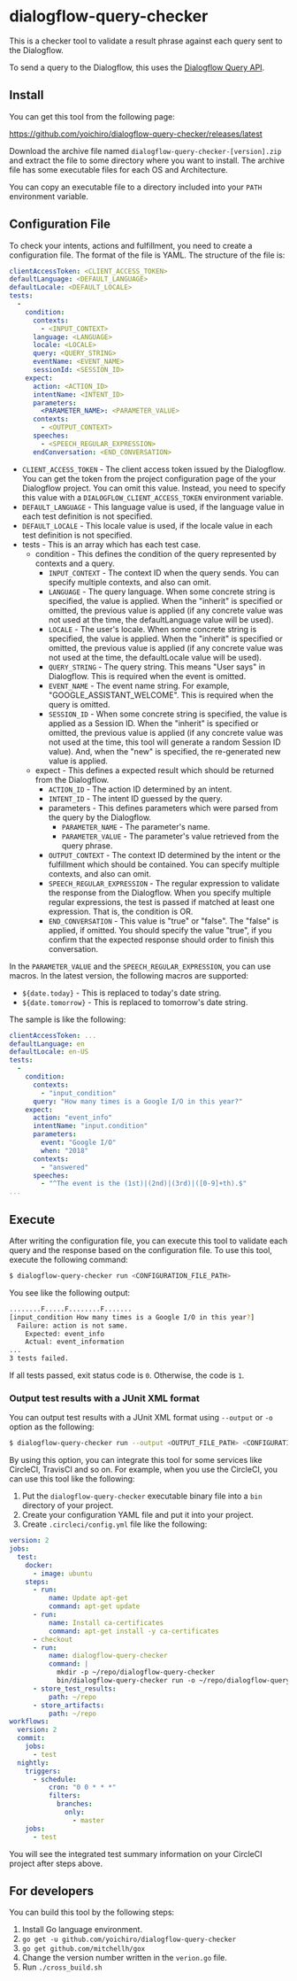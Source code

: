 # dialogflow-query-checker

This is a checker tool to validate a result phrase against each query sent to the Dialogflow.

To send a query to the Dialogflow, this uses the [Dialogflow Query API](https://dialogflow.com/docs/reference/agent/query).

## Install

You can get this tool from the following page:

https://github.com/yoichiro/dialogflow-query-checker/releases/latest

Download the archive file named `dialogflow-query-checker-[version].zip` and extract the file to some directory where you want to install. The archive file has some executable files for each OS and Architecture.

You can copy an executable file to a directory included into your `PATH` environment variable.

## Configuration File

To check your intents, actions and fulfillment, you need to create a configuration file. The format of the file is YAML. The structure of the file is:

```yaml
clientAccessToken: <CLIENT_ACCESS_TOKEN>
defaultLanguage: <DEFAULT_LANGUAGE>
defaultLocale: <DEFAULT_LOCALE>
tests:
  -
    condition:
      contexts:
        - <INPUT_CONTEXT>
      language: <LANGUAGE>
      locale: <LOCALE>
      query: <QUERY_STRING>
      eventName: <EVENT_NAME>
      sessionId: <SESSION_ID>
    expect:
      action: <ACTION_ID>
      intentName: <INTENT_ID>
      parameters:
        <PARAMETER_NAME>: <PARAMETER_VALUE>
      contexts:
        - <OUTPUT_CONTEXT>
      speeches:
        - <SPEECH_REGULAR_EXPRESSION>
      endConversation: <END_CONVERSATION>
```

* `CLIENT_ACCESS_TOKEN` - The client access token issued by the Dialogflow. You can get the token from the project configuration page of the your Dialogflow project. You can omit this value. Instead, you need to specify this value with a `DIALOGFLOW_CLIENT_ACCESS_TOKEN` environment variable.
* `DEFAULT_LANGUAGE` - This language value is used, if the language value in each test definition is not specified.
* `DEFAULT_LOCALE` - This locale value is used, if the locale value in each test definition is not specified.
* tests - This is an array which has each test case.
  * condition - This defines the condition of the query represented by contexts and a query.
    * `INPUT_CONTEXT` - The context ID when the query sends. You can specify multiple contexts, and also can omit.
    * `LANGUAGE` - The query language. When some concrete string is specified, the value is applied. When the "inherit" is specified or omitted, the previous value is applied (if any concrete value was not used at the time, the defaultLanguage value will be used).
    * `LOCALE` - The user's locale. When some concrete string is specified, the value is applied. When the "inherit" is specified or omitted, the previous value is applied (if any concrete value was not used at the time, the defaultLocale value will be used).
    * `QUERY_STRING` - The query string. This means "User says" in Dialogflow. This is required when the event is omitted.
    * `EVENT_NAME` - The event name string. For example, "GOOGLE_ASSISTANT_WELCOME". This is required when the query is omitted.
    * `SESSION_ID` - When some concrete string is specified, the value is applied as a Session ID. When the "inherit" is specified or omitted, the previous value is applied (if any concrete value was not used at the time, this tool will generate a random Session ID value). And, when the "new" is specified, the re-generated new value is applied.
  * expect - This defines a expected result which should be returned from the Dialogflow.
    * `ACTION_ID` - The action ID determined by an intent.
    * `INTENT_ID` - The intent ID guessed by the query.
    * parameters - This defines parameters which were parsed from the query by the Dialogflow. 
      * `PARAMETER_NAME` - The parameter's name.
      * `PARAMETER_VALUE` - The parameter's value retrieved from the query phrase.
    * `OUTPUT_CONTEXT` - The context ID determined by the intent or the fulfillment which should be contained. You can specify multiple contexts, and also can omit.
    * `SPEECH_REGULAR_EXPRESSION` - The regular expression to validate the response from the Dialogflow. When you specify multiple regular expressions, the test is passed if matched at least one expression. That is, the condition is OR.
    * `END_CONVERSATION` - This value is "true" or "false". The "false" is applied, if omitted. You should specify the value "true", if you confirm that the expected response should order to finish this conversation. 

In the `PARAMETER_VALUE` and the `SPEECH_REGULAR_EXPRESSION`, you can use macros. In the latest version, the following macros are supported:

* `${date.today}` - This is replaced to today's date string.
* `${date.tomorrow}` - This is replaced to tomorrow's date string.

The sample is like the following:

```yaml
clientAccessToken: ...
defaultLanguage: en
defaultLocale: en-US
tests:
  -
    condition:
      contexts:
        - "input_condition"
      query: "How many times is a Google I/O in this year?" 
    expect:
      action: "event_info"
      intentName: "input.condition"
      parameters:
        event: "Google I/O"
        when: "2018"
      contexts:
        - "answered"
      speeches:
        - "^The event is the (1st)|(2nd)|(3rd)|([0-9]+th).$"
...
```

## Execute

After writing the configuration file, you can execute this tool to validate each query and the response based on the configuration file. To use this tool, execute the following command:

```bash
$ dialogflow-query-checker run <CONFIGURATION_FILE_PATH>
```

You see like the following output:

```bash
........F.....F........F.......
[input_condition How many times is a Google I/O in this year?]
  Failure: action is not same.
    Expected: event_info
    Actual: event_information
...
3 tests failed.
```

If all tests passed, exit status code is `0`. Otherwise, the code is `1`.

### Output test results with a JUnit XML format

You can output test results with a JUnit XML format using `--output` or `-o` option as the following:

```bash
$ dialogflow-query-checker run --output <OUTPUT_FILE_PATH> <CONFIGURATION_FILE_PATH>
``` 

By using this option, you can integrate this tool for some services like CircleCI, TravisCI and so on.
For example, when you use the CircleCI, you can use this tool like the following:

1. Put the `dialogflow-query-checker` executable binary file into a `bin` directory of your project.
1. Create your configuration YAML file and put it into your project.
1. Create `.circleci/config.yml` file like the following:

```yaml
version: 2
jobs:
  test:
    docker:
      - image: ubuntu
    steps:
      - run:
          name: Update apt-get
          command: apt-get update
      - run:
          name: Install ca-certificates
          command: apt-get install -y ca-certificates
      - checkout
      - run:
          name: dialogflow-query-checker
          command: |
            mkdir -p ~/repo/dialogflow-query-checker
            bin/dialogflow-query-checker run -o ~/repo/dialogflow-query-checker/test_result.xml your_config_fileyml
      - store_test_results:
          path: ~/repo
      - store_artifacts:
          path: ~/repo
workflows:
  version: 2
  commit:
    jobs:
      - test
  nightly:
    triggers:
      - schedule:
          cron: "0 0 * * *"
          filters:
            branches:
              only:
                - master
    jobs:
      - test
```

You will see the integrated test summary information on your CircleCI project after steps above.

## For developers

You can build this tool by the following steps:

1. Install Go language environment.
1. `go get -u github.com/yoichiro/dialogflow-query-checker`
1. `go get github.com/mitchellh/gox`
1. Change the version number written in the `verion.go` file.
1. Run `./cross_build.sh`
